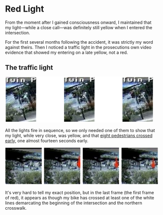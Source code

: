 # Red Light
From the moment after I gained consciousness onward, I maintained that my light—while a close call—was definitely still yellow when I entered the intersection.

For the first several months following the accident, it was strictly my word against theirs. Then I noticed a traffic light in the prosecutions own video evidence that showed my entering on a late yellow, not a red.

## The traffic light
<img src="/assets/images/castro_market_video_traffic_light_close_up.png"/>

All the lights fire in sequence, so we only needed one of them to show that my light, while very close, was yellow, and that [eight pedestrians crossed early](/rebuttals/crowded_crosswalk.md), one almost fourteen seconds early.

<img src="/assets/images/castro_market_video_crossing_limit_line_close_up.png"/>

It's very hard to tell my exact position, but in the last frame (the first frame of red), it appears as though my bike has crossed at least one of the white lines demarcating the beginning of the intersection and the northern crosswalk.